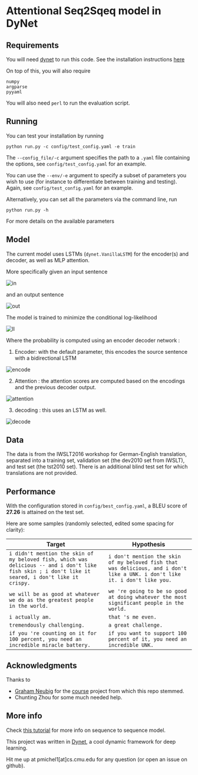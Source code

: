 # Attentional Seq2Sqeq model in DyNet

## Requirements

You will need [dynet](https://github.com/clab/dynet.git) to run this code. See the installation instructions [here](http://dynet.readthedocs.io/en/latest/python.html)

On top of this, you will also require

    numpy
    argparse
    pyyaml

You will also need `perl` to run the evaluation script.

## Running

You can test your installation by running

    python run.py -c config/test_config.yaml -e train

The `--config_file/-c` argument specifies the path to a `.yaml` file containing the options, see `config/test_config.yaml` for an example.

You can use the `--env/-e` argument to specify a subset of parameters you wish to use (for instance to differentiate between training and testing). Again, see `config/test_config.yaml` for an example.

Alternatively, you can set all the parameters via the command line, run 

    python run.py -h

For more details on the available parameters

## Model

The current model uses LSTMs (`dynet.VanillaLSTM`) for the encoder(s) and decoder, as well as MLP attention.

More specifically given an input sentence 

![in](https://www.latex4technics.com/imgtemp/vco293-3.png?1493055092)

and an output sentence 

![out](https://www.latex4technics.com/imgtemp/j213d5-1.png?1493055162)

The model is trained to minimize the conditional log-likelihood

![ll](https://www.latex4technics.com/imgtemp/owrs1n-1.png?1493055660)

Where the probability is computed using an encoder decoder network :

1. Encoder: with the default parameter, this encodes the source sentence with a bidirectional LSTM

![encode](https://www.latex4technics.com/imgtemp/cx475y-1.png?1493056081)

2. Attention : the attention scores are computed based on the encodings and the previous decoder output.

![attention](https://www.latex4technics.com/imgtemp/ttii7g-1.png?1493055518)

3. decoding : this uses an LSTM as well.

![decode](https://www.latex4technics.com/imgtemp/ykovgk-1.png?1493056131)

## Data

The data is from the IWSLT2016 workshop for German-English translation, separated into a training set, validation set (the dev2010 set from IWSLT), and test set (the tst2010 set). There is an additional blind test set for which translations are not provided.

## Performance

With the configuration stored in `config/best_config.yaml`, a BLEU score of __27.26__ is attained on the test set.

Here are some samples (randomly selected, edited some spacing for clarity):

| Target | Hypothesis |
|--------|------------|
|`i didn't mention the skin of my beloved fish, which was delicious -- and i don't like fish skin ; i don't like it seared, i don't like it crispy. ` | `i don't mention the skin of my beloved fish that was delicious, and i don't like a UNK. i don't like it. i don't like you.`|
|`we will be as good at whatever we do as the greatest people in the world.`| `we 're going to be so good at doing whatever the most significant people in the world.`|
|`i actually am.`| `that 's me even.`|
|`tremendously challenging.`| `a great challenge.`|
|`if you 're counting on it for 100 percent, you need an incredible miracle battery.`| `if you want to support 100 percent of it, you need an incredible UNK.`|

## Acknowledgments

Thanks to 

- [Graham Neubig](http://phontron.com/) for the [course](http://phontron.com/class/mtandseq2seq2017/) project from which this repo stemmed.
- Chunting Zhou for some much needed help.

## More info

Check [this tutorial](https://arxiv.org/abs/1703.01619) for more info on sequence to sequence model.

This project was written in [Dynet](https://github.com/clab/dynet), a cool dynamic framework for deep learning.

Hit me up at pmichel1[at]cs.cmu.edu for any question (or open an issue on github).
